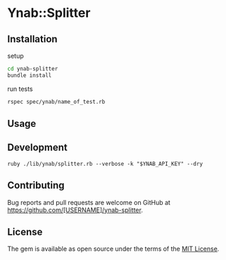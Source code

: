 # Ynab::Splitter

## Installation

setup

```bash
cd ynab-splitter
bundle install
```

run tests

```bash
rspec spec/ynab/name_of_test.rb 
```

## Usage

## Development

`ruby ./lib/ynab/splitter.rb --verbose -k "$YNAB_API_KEY" --dry`

## Contributing

Bug reports and pull requests are welcome on GitHub at https://github.com/[USERNAME]/ynab-splitter.

## License

The gem is available as open source under the terms of the [MIT License](https://opensource.org/licenses/MIT).
